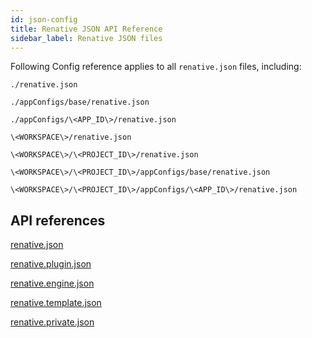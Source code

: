 ```yaml
---
id: json-config
title: Renative JSON API Reference
sidebar_label: Renative JSON files
---
```


Following Config reference applies to all `renative.json` files, including:

`./renative.json`

`./appConfigs/base/renative.json`

`./appConfigs/\<APP_ID\>/renative.json`

`\<WORKSPACE\>/renative.json`

`\<WORKSPACE\>/\<PROJECT_ID\>/renative.json`

`\<WORKSPACE\>/\<PROJECT_ID\>/appConfigs/base/renative.json`

`\<WORKSPACE\>/\<PROJECT_ID\>/appConfigs/\<APP_ID\>/renative.json`


## API references

[renative.json](/docs/schemas/rnv.project)

[renative.plugin.json](/docs/schemas/rnv.plugin)

[renative.engine.json](/docs/schemas/rnv.engine)

[renative.template.json](/docs/schemas/rnv.template)

[renative.private.json](/docs/schemas/rnv.private)

